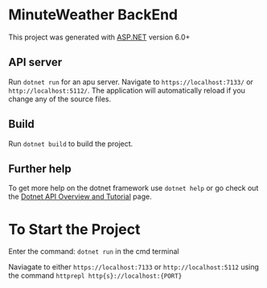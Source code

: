 
# MinuteWeather BackEnd

This project was generated with [ASP.NET](https://dotnet.microsoft.com/en-us/apps/aspnet/apis) version 6.0+

## API server

Run `dotnet run` for an apu server. Navigate to `https://localhost:7133/` or `http://localhost:5112/`. The application will automatically reload if you change any of the source files.

## Build

Run `dotnet build` to build the project.

## Further help

To get more help on the dotnet framework use `dotnet help` or go check out the [Dotnet API Overview and Tutorial](https://learn.microsoft.com/en-us/training/modules/build-web-api-aspnet-core/1-introduction) page.


# To Start the Project
Enter the command: `dotnet run` in the cmd terminal

Naviagate to either `https://localhost:7133` or `http://localhost:5112` using the command `httprepl http{s}://localhost:{PORT}`
